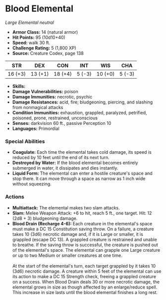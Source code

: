 # Blood Elemental

*Large* *Elemental* *neutral*

- **Armor Class:** 14 (natural armor)
- **Hit Points:** 95 (10d10+40)
- **Speed:** walk 30 ft.
- **Challenge Rating:** 5 (1,800 XP)
- **Source:** Creature Codex, page 138

| STR | DEX | CON | INT | WIS | CHA |
| --- | --- | --- | --- | --- | --- |
| 16 (+3) | 13 (+1) | 18 (+4) | 5 (-3) | 10 (+0) | 5 (-3) |

- **Skills:** 
- **Damage Vulnerabilities:** poison
- **Damage Immunities:** necrotic, psychic
- **Damage Resistances:** acid, fire; bludgeoning, piercing, and slashing from nonmagical attacks
- **Condition Immunities:** exhaustion, grappled, paralyzed, petrified, poisoned, prone, restrained, unconscious
- **Senses:** darkvision 60 ft., passive Perception 10
- **Languages:** Primordial

### Special Abilities

- **Coagulate:** Each time the elemental takes cold damage, its speed is reduced by 10 feet until the end of its next turn.
- **Destroyed by Water:** If the blood elemental becomes entirely submerged in water, it dissipates and dies instantly.
- **Liquid Form:** The elemental can enter a hostile creature's space and stop there. It can move through a space as narrow as 1 inch wide without squeezing.

### Actions

- **Multiattack:** The elemental makes two slam attacks.
- **Slam:** Melee Weapon Attack: +6 to hit, reach 5 ft., one target. Hit: 12 (2d8 + 3) bludgeoning damage.
- **Blood Drain (Recharge 4-6):** Each creature in the elemental's space must make a DC 15 Constitution saving throw. On a failure, a creature takes 10 (3d6) necrotic damage and, if it is Large or smaller, it is grappled (escape DC 13). A grappled creature is restrained and unable to breathe. If the saving throw is successful, the creature is pushed out of the elemental's space. The elemental can grapple one Large creature or up to two Medium or smaller creatures at one time.<br><br>At the start of the elemental's turn, each target grappled by it takes 10 (3d6) necrotic damage. A creature within 5 feet of the elemental can use its action to make a DC 15 Strength check, freeing a grappled creature on a success. When Blood Drain deals 30 or more necrotic damage, the elemental grows in size as though affected by an enlarge/reduce spell. This increase in size lasts until the blood elemental finishes a long rest.


